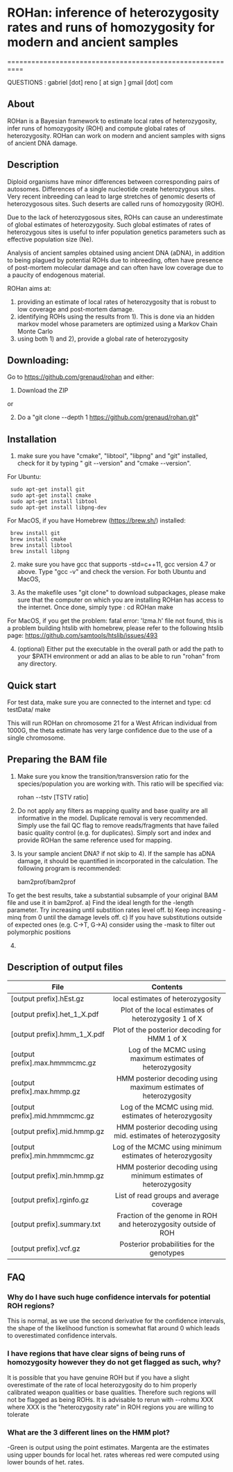 # ROHan: inference of heterozygosity rates and runs of homozygosity for modern and ancient samples
==========================================================

QUESTIONS :
   gabriel [dot] reno [ at sign ] gmail [dot] com


About
----------------------

ROHan is a Bayesian framework to estimate local rates of heterozygosity, infer runs of homozygosity (ROH) and compute global rates of heterozygosity. ROHan can work on modern and ancient samples with signs of ancient DNA damage.

Description
----------------------

Diploid organisms have minor differences between corresponding pairs of autosomes. Differences of a single nucleotide create heterozygous sites. Very recent inbreeding can lead to large stretches of genomic deserts of heterozygosous sites. Such deserts are called runs of homozygosity (ROH). 

Due to the lack of heterozygosous sites, ROHs can cause an underestimate of global estimates of heterozygosity. Such global estimates of rates of heterozygous sites is useful to infer population genetics parameters such as effective population size (Ne). 

Analysis of ancient samples obtained using ancient DNA (aDNA), in addition to being plagued by potential ROHs due to inbreeding, often have presence of post-mortem molecular damage and can often have low coverage due to a paucity of endogenous material.

ROHan aims at:
1) providing an estimate of local rates of heterozygosity that is robust to low coverage and post-mortem damage. 
2) identifying ROHs using the results from 1). This is done via an hidden markov model whose parameters are optimized using a Markov Chain Monte Carlo
3) using both 1) and 2), provide a global rate of heterozygosity


Downloading:
----------------------

Go to https://github.com/grenaud/rohan and either:

1) Download the ZIP 

or

2) Do a "git clone --depth 1 https://github.com/grenaud/rohan.git"

Installation
----------------------

1) make sure you have "cmake", "libtool", "libpng" and "git" installed, check for it by typing " git --version" and "cmake --version".  

For Ubuntu:

     sudo apt-get install git
     sudo apt-get install cmake
     sudo apt-get install libtool
     sudo apt-get install libpng-dev

For MacOS, if you have Homebrew (https://brew.sh/) installed: 

     brew install git
     brew install cmake
     brew install libtool
     brew install libpng

2) make sure you have gcc that supports -std=c++11, gcc version 4.7 or above. Type "gcc -v" and check the version. For both Ubuntu and MacOS, 

3) As the makefile uses "git clone" to download subpackages, please make sure that the computer on which you are installing ROHan has access to the internet. Once done, simply type :
     cd ROHan
     make

For MacOS, if you get the problem: fatal error: 'lzma.h' file not found, this is a problem building htslib with homebrew, please refer to the following htslib page: https://github.com/samtools/htslib/issues/493


4) (optional) Either put the executable in the overall path or add the path to your $PATH environment or add an alias to be able to run "rohan" from any directory.


Quick start
----------------------

For test data, make sure you are connected to the internet and type:
     cd testData/
     make

This will run ROHan on chromosome 21 for a West African individual from 1000G, the theta estimate has very large confidence due to the use of a single chromosome.



Preparing the BAM file
-----------------

1) Make sure you know the transition/transversion ratio for the species/population you are working with. This ratio will be specified via:

    rohan --tstv [TSTV ratio] 

2) Do not apply any filters as mapping quality and base quality are all informative in the model. Duplicate removal is very recommended. Simply use the fail QC flag to remove reads/fragments that have failed basic quality control (e.g. for duplicates). Simply sort and index and provide ROHan the same reference used for mapping. 


3) Is your sample ancient DNA? if not skip to 4). If the sample has aDNA damage, it should be quantified in incorporated in the calculation. The following program is recommended:

    bam2prof/bam2prof

To get the best results, take a substantial subsample of your original BAM file and use it in bam2prof. 
a) Find the ideal length for the -length parameter. Try increasing until substition rates level off.
b) Keep increasing  -minq from 0 until the damage levels off.
c) If you have substitutions outside of expected ones (e.g. C->T, G->A) consider using the -mask to filter out polymorphic positions

4) 




Description of output files
-----------------


|                  File                |                           Contents                               | 
| ------------------------------------ |:----------------------------------------------------------------:| 
[output prefix].hEst.gz                | local estimates of heterozygosity                                | 
[output prefix].het_1_X.pdf            | Plot of the local estimates of heterozygosity 1 of X             | 
[output prefix].hmm_1_X.pdf            | Plot of the posterior decoding for HMM 1 of X                    | 
[output prefix].max.hmmmcmc.gz         | Log of the MCMC using maximum estimates of heterozygosity        | 
[output prefix].max.hmmp.gz            | HMM posterior decoding using maximum estimates of heterozygosity | 
[output prefix].mid.hmmmcmc.gz         | Log of the MCMC using mid. estimates of heterozygosity           | 
[output prefix].mid.hmmp.gz            | HMM posterior decoding using mid. estimates of heterozygosity    | 
[output prefix].min.hmmmcmc.gz         | Log of the MCMC using minimum estimates of heterozygosity        | 
[output prefix].min.hmmp.gz            | HMM posterior decoding using minimum estimates of heterozygosity | 
[output prefix].rginfo.gz              | List of read groups and average coverage                         | 
[output prefix].summary.txt            | Fraction of the genome in ROH and heterozygosity outside of ROH  | 
[output prefix].vcf.gz                 | Posterior probabilities for the genotypes                        | 




FAQ
----------------------



### Why do I have such huge confidence intervals for potential ROH regions?

This is normal, as we use the second derivative for the confidence intervals, the shape of the likelihood function is somewhat flat around 0 which leads to overestimated confidence intervals. 


### I have regions that have clear signs of being runs of homozygosity however they do not get flagged as such, why?

It is possible that you have genuine ROH but if you have a slight overestimate of the rate of local heterozygosity do to him properly calibrated weapon qualities or  base qualities. Therefore such regions will not be flagged as being ROHs. It is advisable to rerun with --rohmu XXX where XXX is the "heterozygosity rate" in ROH regions you are willing to tolerate

### What are the 3 different lines on the HMM plot?

-Green is output using the point estimates. Margenta are the estimates using upper bounds for local het. rates whereas red were computed using lower bounds of het. rates.




